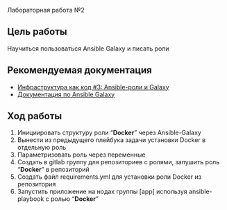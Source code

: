 Лабораторная работа №2

## **Цель работы**

Научиться пользоваться Ansible Galaxy и писать роли

## **Рекомендуемая документация**

- [Инфраструктура как код #3: Ansible-роли и Galaxy](https://www.youtube.com/watch?v=sEzoDAfLstw)
- [Документация по Ansible Galaxy](https://docs.ansible.com/ansible/latest/galaxy/user_guide.html)

## **Ход работы**

1. Инициировать структуру роли “**Docker**” через Ansible-Galaxy
2. Вынести из предыдущего плейбука задачи установки Docker в отдельную роль
3. Параметризовать роль через переменные
4. Создать в gitlab группу для репозиториев с ролями, запушить роль “**Docker**” в репозиторий
5. Создать файл requirements.yml для установки роли Docker из репозитория
6. Запустить приложение на нодах группы [app] используя ansible-playbook с ролью “**Docker**”